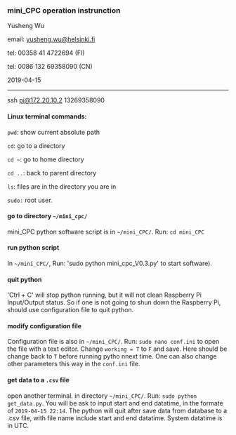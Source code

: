 
### mini_CPC operation instrunction


Yusheng Wu

email: yusheng.wu@helsinki.fi

tel: 00358 41 4722694 (FI)

tel: 0086 132 69358090 (CN)

2019-04-15

-------------------------------------

ssh pi@172.20.10.2
13269358090

#### Linux terminal commands:
`pwd`: show current absolute path

`cd`: go to a directory

`cd ~`: go to home directory

`cd ..`: back to parent directory

`ls`: files are in the directory you are in

`sudo:` root user.


#### go to directory `~/mini_cpc/`
mini_CPC python software script is in `~/mini_CPC/`. Run: `cd mini_CPC`


#### run python script
In `~/mini_CPC/`, Run: 'sudo python mini_cpc_V0.3.py' to start software).


#### quit python
'Ctrl + C' will stop python running, but it will not clean Raspberry Pi Input/Output status. So if one is not going to shun down the Raspberry Pi, should use configuration file to quit python.


#### modify configuration file
Configuration file is also in `~/mini_CPC/`. Run: `sudo nano conf.ini` to open the file with a text editor. Change `working = T` to `F` and save. Here should be change back to `T` before running pytho nnext time. One can also change other parameters this way in the `conf.ini` file.


#### get data to a `.csv` file
open another terminal. in directory `~/mini_CPC/`. Run: `sudo python get_data.py`. You will be ask to input start and end datatime, in the formate of `2019-04-15 22:14`. The python will quit after save data from database to a .csv file, with file name include start and end datatime. System datatime is in UTC.

